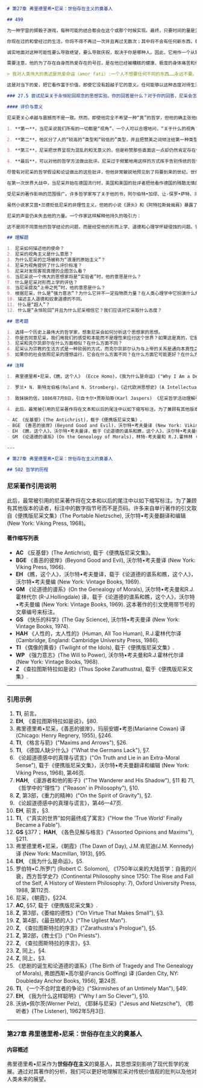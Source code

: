 ```markdown
# 第27章 弗里德里希•尼采：世俗存在主义的奠基人

## 499

为一种宇宙的掷骰子游戏，每种可能的结合都会在这个或那个时候实现。最终，只要时间的量是无限的，每一个结合和每一个结合的序列都会一次又一次再次出现 (**WP§ 1066**)。批评者已经指出，这个前提包含了许多成问题的假设，并且从数学观点来看，这个结论不是无法避免的。然而，尼采用**永恒轮回**的观念首先是作为一个思想实验。只是被当作一个心理测试，它仍然有价值，不论它是否真的会出现。尼采要你考虑你对如下境遇的情感反应：

你现在过的和曾经过的生活，你将不得不再过一次并且再过无数次；其中将不会有任何新东西，每个痛苦和每个欢乐，每个思想和叹息，你生活中每个不可言喻的小事和大事，都将不得不对你重现 ，全都以相同的序列和顺序。（**GS§341**）

诚实地面对这种可能性要么导致绝望，要么导致庆祝，取决于你是哪种人。因此，它用作一个从较低的人中筛选出较高的人的滤网。**斯多亚主义者**、基督徒、黑格尔主义者甚至马克思主义者能接受生活的痛苦和斗争，因为他们都有一个目的论的历史观。从长远来看，他们说，所有这些都有意义。因为存在着一个终极意义。然而，尼采不认为生活的意义取决于彩虹之上某个地方的任何历史的或宇宙的救赎。相反，更高类型的人是唯一确认生活的人，因为他们毫无幻想地接受实际的实在。即使宇宙和他们自己的生活没有任何终极目的，这样的人仍然接受它和热爱它。尼采称这种态度为 **amor fati**。

需要注意，他的为了存在自身而热爱存在的号召，是在他已经被糟糕的健康、极度的身体痛苦和他的书乏人问津折磨10年之后发出的。或热爱命运:

> 我对人类伟大的表述是热爱命运（amor fati）:一个人不想要任何不同的东西……永远不要。不仅是承受必然的东西，不躲避它……而是爱它。（**EH§31**）

这是对当下的爱，把它看作富于价值，即使它没有超越于它的意义。任何能够以这种态度对待生活的人都是超人，因为这样的人战胜了寻找意义的人类的心理需要，并且满足于以他们为自己创造的较小的“意义”来生活。

### 27.5 尝试尼采关于永恒轮回观念的思想实验。你的回答是什么？对于你的回答，尼采会怎么说？

#### 评价与意义

尼采更关心卓越与震撼而不是一致。然而，即使他完全不希望一种“真”的哲学，但他的确主张他的观点在某种意义上“优于”以前出现的任何东西。因此，要试图认真对待他的主张，会伴随四个批判性评论。

1. **第一**，当尼采说我们所有的一切都是“视角”，一个人可以合理地问，“关于什么的视角？” “视角”这个观念似乎在逻辑上要求一个非视角的客观实在观念。而且，把哲学称为“错误”“谎言”和“幻象”蕴含着某种与之相比较来度量我们观念的标准。因此，他的所有术语都假设了他想要拒斥的关于客观实在的神话。

2. **第二**，他区分了人的“较高的”类型和“较低的”类型，并且把赞美之词倾注给第一种类型，用各种负面形容词描述第二种类型。然而，这种负载价值的判断似乎恰恰假设了他所拒斥的价值客观性。他只有承认他的判断只是他的个人偏好，类似于他对食物喜不喜欢，才能避免这个结论。但显然他认为他对不同人格类型的评价说出了关于人类本性的某种重要而真实的东西，不只是报告他自己的情感状态。

3. **第三**，尼采把世界呈现为混乱的和无意义的，但是称赞那些直面这一点却仍然肯定存在价值的人。然而，这一乐观主义的态度岂非实际上否认了世界是我们发现的那个样子，而不是诚实地接受它？或许虚无主义，否认一切价值，才是更诚实的做法。当然，人是无法生活于虚无主义中的，但是，尼采呼唤用赋予我们存在以意义来战胜虚无主义，这难道不就是要我们创造出另一个幻象以便继续生活下去吗？

4. **最后**，可以对他的哲学方法做出批评。尼采过于频繁地用这样的方式挥手告别传统的哲学观念，即仅仅展示这些观念有心理起源并且满足了我们内心的需要。这种起源谬误是一种试图根据一个观念的起源来证明它为假的论证类型。通过考察尼采为什么有对力量和强大的心理需要，可以同样容易地（也同样谬误地）打发掉尼采的哲学。即使我们的许多信念产生于深层的心理需要，这并不蕴含满足这些需要的条件不存在。例如，我们有对食物、朋友和性的内在需要，这是真的，同时在实在中存在着满足这些需要的客观条件。难道对合理世界秩序或上帝的信仰不可能既满足了主观需要，又对应着可以满足这些需要的客观实在吗？当然，这并没有证明存在着合理的世界秩序或上帝。但是，它的确表明，一个观念在心理上令人满足这一事实并不构成拒斥它的根据。

尽管有对尼采的哲学假设和论证做出的这些批评，但他非常敏锐地预见到了将要到来的世纪。世俗主义的兴起，我们的文化碎裂成分裂的多元主义，道德交谈转变为权力斗争的趋势，不断增长的异化感，以及价值危机，这些只是尼采预见将要到来的20世纪及20世纪后的趋势中的几个。而且，没有人能否认他的思想已经对他死后的世纪造成了巨大影响。不幸的是，大量的影响都基于对他思想的错误诠释。

在第一次世界大战中，当尼采开始在德国流行时，英国和美国的批评者把他看作德国的残酷无情的意识形态表达。在第二次世界大战期间，希特勒和纳粹实际上把他作为了守护神。希特勒多次造访尼采档案馆，并在这位哲学家的半身像旁留影。纳粹在尼采关于“强力意志”和“主人道德”的段落中看到了自己的身影。他们认为他是将会拯救衰败的欧洲文明的“超人”。他称赞战士、坚强和英雄主义以及贬斥民主、习俗道德和软弱的话，被纳粹奉为圣经。然而，正如许多评论者指出的，纳粹没有看到，不能总按字面去理解尼采，并且他赞美的是精神强大而不是行为残忍。尼采的妹妹伊丽莎白嫁给了一个刻薄的反犹太分子这一事实给这种错误诠释火上浇油。在他哥哥死后，她伪造了以他之名的最初的纳粹手稿，并编辑他的手稿，使他听起来像一个种族主义者和德国民族主义者。然而，尼采实际的典型情感，是他提出的“把反犹太的叫嚣者从这个国家驱逐出去可能是有益的和公平的”（**BGE § 251**）。而且，他把德国人的“民族主义和种族仇恨”称为“心地的疥疮和有毒的血液”（**GS § 377**）。

受尼采的著作影响的范围很广。许多哲学家写了关于他的书，阿尔伯特•加缪、让-保罗•萨特、马克斯•舍勒和奥斯瓦尔德 •斯宾格勒的哲学观点都表现了他的思想的影响。他影响了赖内•马利亚•里尔克和施特凡•格奥尔格这样的诗人，并且在托马斯•曼、赫尔曼 •黑塞、安德烈 •纪德和安德烈 •马尔罗的小说，以及乔治•伯纳•萧和威廉•巴特勒•叶芝的作品中可以感到他的存在。某些文学理论，如解构主义，建立的基础是尼采对存在脱离多元视角和读者意义投射之外的单一权威性文本诠释的否定。而且，尼采对文本背后作者的隐藏动机的寻求，成为了女性主义者和马克思主义者解读文献的典范。尼采的观察预示了西格蒙•弗洛伊德对我们心中无意识动机的分析。78岁时，关于尼采，弗洛伊德写道：“在我年轻时，他标志着我不可企及的高贵。”

虽然小说家艾茵•兰德贬低尼采的非理性主义，但她的小说《源头》和《阿特拉斯耸耸肩》暴露了她年轻时受到《查拉图斯特拉如是说》的吸引。她对群畜心理和传统基督教德性的强烈藐视，以及她对自我中心主义和英勇的创造性个体的赞美，都会赢得尼采的钦佩。受尼采的超人形象的启发，理查德 •施特劳斯在1896年写下了经常听到的雄壮的《查拉图斯特拉如是说》协奏曲。讽刺的是，尼采还影响了许多神学家，如新教作家保罗•蒂利希和犹太思想家马丁•布伯。即便自从他搁笔之后一个多世纪过去了，

尼采的声音仍未失去他的力量。一个作家这样解释他持久的吸引力：

这不是同不同意他的哲学结论的问题，而是经受他的形而上学、道德和心理学怀疑侵蚀的问题。它们留给人伤痕或让人净化；肯定会受到改变。

## 理解题

1. 尼采如何描述他的使命？
2. 尼采的视角主义是什么意思？
3. 为什么尼采的立场被称为“浪漫的原始主义”？
4. 尼采为视角提供了什么评价标准？
5. 尼采对发现客观真理的企图怎么看？
6. 当尼采说一个伟大的思想家将是“实验者”时，他的意思是什么？
7. 什么是尼采对形而上学的评估？
8. 当尼采提及“上帝之死”时，他的意思是什么？
9. 根据尼采，什么是“强力意志”？为什么它并不一定指物质力量？在人类心理学中它扮演什么角色？在自然中它扮演什么角色？
10. 描述主人道德和奴隶道德的不同。
11. 什么是“超人”？
12. 什么是“永恒轮回”并且为什么尼采相信它？我们应该对它采取什么态度？

## 思考题

1. 选择一个历史上最伟大的哲学家，想象尼采会如何分析这个思想家的思想。
2. 你是否同意尼采，我们用我们的感受和本能而不是理性来应付这个世界？如果这是真的，它是好是坏？
3. 尼采和克尔凯郭尔在什么方面相似？在什么方面不同？
4. 尼采认为宗教的生活方式是一种软弱的方式，而克尔凯郭尔认为与上帝的关系是通向本真性之路。选择其中一个思想家，想象他在这个问题上会如何回应另一个人。
5. 如果你的社会依照尼采的理想运行，它会在什么方面不同？在什么方面它可能更好？在什么方面会更糟？

## 注释

1. 弗里德里希•尼采，《瞧，这个人》 (Ecce Homo)，《我为什么是命运》("Why I Am a Destiny ”)，§ 1, 沃尔特•考夫曼 (Walter Kaufmann) 译，载于《论道德的谱系和瞧，这个人》(On the Genealogy of Morals and Ecce Homo)，沃尔特•考夫曼编 (New York: Vintage Books, 1969).

2. 罗兰• N. 斯特龙伯格(Roland N. Stromberg)，《近代欧洲思想史》(A Intellectual History of Modem Europe), New York: Appleton-Century-Crofts, 1966, 第 333—334 页。

3. 致妹妹的信，1886年7月8日，引自卡尔•贾斯珀斯(Karl Jaspers) 《尼采哲学活动理解引论》(Nietzsche: An Introduction to Undertanding of His Philosophical Activity)，查尔斯・F.沃尔拉夫 (Charles F. Wallraff) 和弗雷德里克• J.施米茨(Frederick J. Schmitz) 译 (Chicago: Regnery, 1965)，第 436 页。

4. 此后，最常被引用的尼采著作将在文本和以后的尾注中以如下缩写标注。为了兼顾有其他版本的读者，标注中的数字指节号而不是页码。许多来自单行著作的引文取自《便携版尼采文集》(The Portable Nietzsche)，沃尔特•考夫曼翻译和编辑 (New York: Viking Press, 1968).

- AC 《反基督》(The Antichrist)，载于《便携版尼采文集》.
- BGE 《善恶的彼岸》(Beyond Good and Evil)，沃尔特•考夫曼译 (New York: Viking Press, 1966).
- EH 《瞧，这个人》，沃尔特•考夫曼译，载于《论道德的谱系和瞧，这个人》，沃尔特•考夫曼编 (New York: Vintage Books, 1969).
- GM 《论道德的谱系》(On the Genealogy of Morals)，林特-考夫曼和 R.J.霍林林 (R-J.Hollingjiale) 译，载于《论道德的谱系和瞧，这个人》，沃尔特•考夫曼编 (New York: Vintage Books, 1969). 这本著作的引文使用带节号的文章编号来标注。

---

# 第27章 弗里德里希•尼采：世俗存在主义的奠基人

## 502 哲学的历程
```

### 尼采著作引用说明

此后，最常被引用的尼采著作将在文本和以后的尾注中以如下缩写标注。为了兼顾有其他版本的读者，标注中的数字指节号而不是页码。许多来自单行著作的引文取自《便携版尼采文集》(The Portable Nietzsche), 沃尔特•考夫曼翻译和编辑 (New York: Viking Press, 1968)。

#### 著作缩写列表

- **AC** 《反基督》(The Antichrist), 载于《便携版尼采文集》。
- **BGE** 《善恶的彼岸》(Beyond Good and Evil), 沃尔特•考夫曼译 (New York: Viking Press, 1966).
- **EH** 《瞧，这个人》，沃尔特•考夫曼译，载于《论道德的谱系和瞧，这个人》，沃尔特•考夫曼编 (New York: Vintage Books, 1969).
- **GM** 《论道德的谱系》(On the Genealogy of Morals), 沃尔特•考夫曼和R.J.霍林代尔 (R-J.Hollingdale) 译，载于《论道德的谱系和瞧，这个人》，沃尔特•考夫曼编 (New York: Vintage Books, 1969). 这本著作的引文使用带节号的文章编号来标注。
- **GS** 《快乐的科学》(The Gay Science), 沃尔特•考夫曼译 (New York: Vintage Books, 1974).
- **HAH** 《人性的，太人性的》(Human, All Too Human), R.J.霍林代尔译 (Cambridge, England: Cambridge University Press, 1986).
- **TI** 《偶像的黄昏》(Twilight of the Idols), 载于《便携版尼采文集》.
- **WP** 《强力意志》(The Will to Power), 沃尔特•考夫曼和R.J.霍林代尔译 (New York: Vintage Books, 1968).
- **Z** 《查拉图斯特拉如是说》(Thus Spoke Zarathustra), 载于《便携版尼采文集》.

---

### 引用示例

1. **TI**, 前言。
2. **EH**, 《查拉图斯特拉如是说》，§80.
3. 弗里德里希•尼采，《善恶的彼岸》，玛丽安娜•考恩(Marianne Cowan) 译 (Chicago: Henry Regnery, 1955), §246.
4. **TI**, 《格言与箭》("Maxims and Arrows"), §26.
5. **TI**, 《德国人缺少什么》("What the Germans Lack"), §7.
6. 《论超道德感中的真理与谎言》("On Truth and Lie in an Extra-Moral Sense"), 载于《便携版尼采文集》，沃尔特•考夫曼翻译和编辑 (New York: Viking Press, 1968), 第46页.
7. **HAH**, 《漫游者和他的影子》("The Wanderer and His Shadow"), §11 和 71, 《哲学中的“理性”》("Reason' in Philosophy"), §10.
8. **Z**, 第3部，《重力的精神》("On the Spirit of Gravity"), §2.
9. 《论超道德感中的真理与谎言》，第46—47页.
10. **EH**, 前言，§3.
11. **TI**, 《“真实的世界”如何最终成了寓言》("How the 'True World' Finally Became a Fable").
12. **GS** §377； **HAH**, 《各色见解与格言》("Assorted Opinions and Maxims"), §211.
13. 弗里德里希•尼采，《朝霞》(The Dawn of Day), J.M.肯尼迪(J.M. Kennedy) 译 (New York: Macmillan, 1913), §95.
14. **EH**, 《我为什么是命运》，§5.
15. 罗伯特•C.所罗门 (Robert C. Solomon), 《1750年以来的大陆哲学：自我的兴衰，西方哲学史7》(Continental Philosophy since 1750: The Rise and Fall of the Self, A History of Western Philosophy: 7), Oxford University Press, 1988, 第112页.
16. 尼采，《朝霞》，§224.
17. **AC**, §57, 载于《便携版尼采文集》.
18. **Z**, 第3部，《萎缩的德性》("On Virtue That Makes Small"), §3.
19. **Z**, 第4部，《最丑陋的人》("The Ugliest Man").
20. **Z**, 《查拉图斯特拉的序言》("Zarathustra's Prologue"), §5.
21. **Z**, 第2部，《教士们》("On Priests").
22. **Z**, 《查拉图斯特拉的序言》，§3.
23. **Z**, 同上，§4.
24. **Z**, 同上，§3.
25. 《悲剧的诞生和论道德的谱系》(The Birth of Tragedy and The Genealogy of Morals), 弗朗西斯•高尔斐(Francis Golffing) 译 (Garden City, NY: Doubleday Anchor Books, 1956), 第24页.
26. **TI**, 《一个不合时宜者的争论》("Skirmishes of an Untimely Man"), §49.
27. **EH**, 《我为什么这样聪明》("Why I am So Clever"), §10.
28. 沃纳•佩尔茨(Werner Pelz), 《耶稣与尼采》("Jesus and Nietzsche"), 《聆听者》(The Listener), 1962年5月3日.

---

### 第27章 弗里德里希•尼采：世俗存在主义的奠基人

#### 内容概述
弗里德里希•尼采作为**世俗存在主义**的奠基人，其思想深刻影响了现代哲学的发展。通过对其著作的分析，我们可以更好地理解尼采对传统价值观的批判以及他对人类未来的展望。